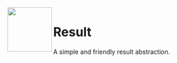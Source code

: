 <img align="left" width="100" height="100" src="https://user-images.githubusercontent.com/70466418/110108185-89896400-7db4-11eb-9a87-09858bda81ba.png">

# Result
A simple and friendly result abstraction. 
